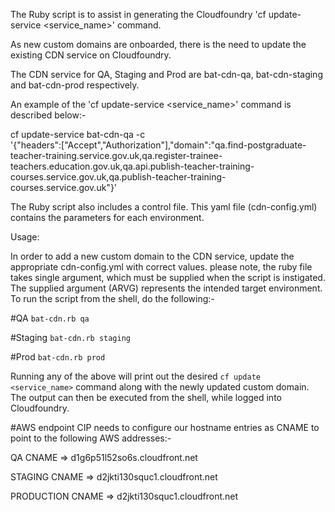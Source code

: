 The Ruby script is to assist in generating the Cloudfoundry 'cf update-service <service_name>' command.

As new custom domains are onboarded, there is the need to update the existing CDN service on Cloudfoundry.

The CDN service for QA, Staging and Prod are bat-cdn-qa, bat-cdn-staging and bat-cdn-prod respectively.

An example of the 'cf update-service <service_name>' command is described below:-

cf update-service bat-cdn-qa -c \
'{"headers":["Accept","Authorization"],"domain":"qa.find-postgraduate-teacher-training.service.gov.uk,qa.register-trainee-teachers.education.gov.uk,qa.api.publish-teacher-training-courses.service.gov.uk,qa.publish-teacher-training-courses.service.gov.uk"}'

The Ruby script also includes a control file. This yaml file (cdn-config.yml) contains the parameters for each environment.

Usage:

In order to add a new custom domain to the CDN service, update the appropriate cdn-config.yml with correct values.
please note, the ruby file takes single argument, which must be supplied when the script is instigated.
The supplied argument (ARVG) represents the intended target environment. To run the script from the shell, do the following:-

#QA
`bat-cdn.rb qa`

#Staging
`bat-cdn.rb staging`

#Prod
`bat-cdn.rb prod`

Running any of the above will print out the desired `cf update <service_name>` command along with the newly updated custom domain. The output can then be executed from the shell, while logged into Cloudfoundry.

#AWS endpoint
CIP needs to configure our hostname entries as CNAME to point to the following AWS addresses:-

QA
CNAME => d1g6p51l52so6s.cloudfront.net

STAGING
CNAME => d2jkti130squc1.cloudfront.net

PRODUCTION
CNAME => d2jkti130squc1.cloudfront.net

